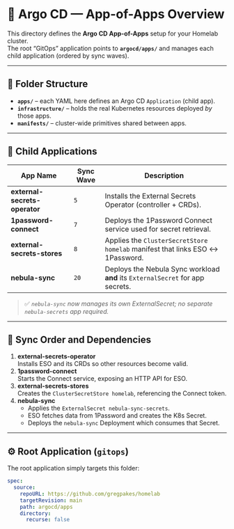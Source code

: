 # 🧭 Argo CD — App-of-Apps Overview

This directory defines the **Argo CD App-of-Apps** setup for your Homelab cluster.  
The root “GitOps” application points to **`argocd/apps/`** and manages each child application (ordered by sync waves).

---

## 📁 Folder Structure

- **`apps/`** – each YAML here defines an Argo CD `Application` (child app).  
- **`infrastructure/`** – holds the real Kubernetes resources deployed *by* those apps.  
- **`manifests/`** – cluster-wide primitives shared between apps.

---

## 🚀 Child Applications

| App Name | Sync Wave | Description |
|-----------|------------|-------------|
| **external-secrets-operator** | `5` | Installs the External Secrets Operator (controller + CRDs). |
| **1password-connect** | `7` | Deploys the 1Password Connect service used for secret retrieval. |
| **external-secrets-stores** | `8` | Applies the `ClusterSecretStore homelab` manifest that links ESO ↔ 1Password. |
| **nebula-sync** | `20` | Deploys the Nebula Sync workload **and** its `ExternalSecret` for app secrets. |

> ✅ *`nebula-sync` now manages its own ExternalSecret; no separate `nebula-secrets` app required.*

---

## 🔄 Sync Order and Dependencies

1. **external-secrets-operator**  
   Installs ESO and its CRDs so other resources become valid.
2. **1password-connect**  
   Starts the Connect service, exposing an HTTP API for ESO.
3. **external-secrets-stores**  
   Creates the `ClusterSecretStore homelab`, referencing the Connect token.
4. **nebula-sync**  
   - Applies the `ExternalSecret nebula-sync-secrets`.  
   - ESO fetches data from 1Password and creates the K8s Secret.  
   - Deploys the `nebula-sync` Deployment which consumes that Secret.

---

## ⚙️ Root Application (`gitops`)

The root application simply targets this folder:

```yaml
spec:
  source:
    repoURL: https://github.com/gregpakes/homelab
    targetRevision: main
    path: argocd/apps
    directory:
      recurse: false